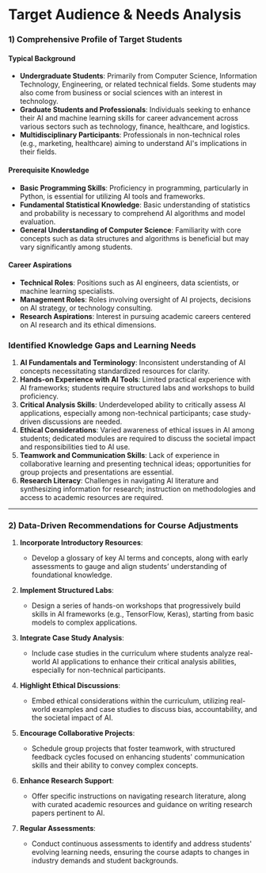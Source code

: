 Target Audience & Needs Analysis
================================

### 1) Comprehensive Profile of Target Students

#### Typical Background
- **Undergraduate Students**: Primarily from Computer Science, Information Technology, Engineering, or related technical fields. Some students may also come from business or social sciences with an interest in technology.
- **Graduate Students and Professionals**: Individuals seeking to enhance their AI and machine learning skills for career advancement across various sectors such as technology, finance, healthcare, and logistics.
- **Multidisciplinary Participants**: Professionals in non-technical roles (e.g., marketing, healthcare) aiming to understand AI's implications in their fields.

#### Prerequisite Knowledge
- **Basic Programming Skills**: Proficiency in programming, particularly in Python, is essential for utilizing AI tools and frameworks.
- **Fundamental Statistical Knowledge**: Basic understanding of statistics and probability is necessary to comprehend AI algorithms and model evaluation.
- **General Understanding of Computer Science**: Familiarity with core concepts such as data structures and algorithms is beneficial but may vary significantly among students.

#### Career Aspirations
- **Technical Roles**: Positions such as AI engineers, data scientists, or machine learning specialists.
- **Management Roles**: Roles involving oversight of AI projects, decisions on AI strategy, or technology consulting.
- **Research Aspirations**: Interest in pursuing academic careers centered on AI research and its ethical dimensions.

### Identified Knowledge Gaps and Learning Needs
1. **AI Fundamentals and Terminology**: Inconsistent understanding of AI concepts necessitating standardized resources for clarity.
2. **Hands-on Experience with AI Tools**: Limited practical experience with AI frameworks; students require structured labs and workshops to build proficiency.
3. **Critical Analysis Skills**: Underdeveloped ability to critically assess AI applications, especially among non-technical participants; case study-driven discussions are needed.
4. **Ethical Considerations**: Varied awareness of ethical issues in AI among students; dedicated modules are required to discuss the societal impact and responsibilities tied to AI use.
5. **Teamwork and Communication Skills**: Lack of experience in collaborative learning and presenting technical ideas; opportunities for group projects and presentations are essential.
6. **Research Literacy**: Challenges in navigating AI literature and synthesizing information for research; instruction on methodologies and access to academic resources are required.

---

### 2) Data-Driven Recommendations for Course Adjustments

1. **Incorporate Introductory Resources**: 
   - Develop a glossary of key AI terms and concepts, along with early assessments to gauge and align students’ understanding of foundational knowledge.
  
2. **Implement Structured Labs**: 
   - Design a series of hands-on workshops that progressively build skills in AI frameworks (e.g., TensorFlow, Keras), starting from basic models to complex applications. 

3. **Integrate Case Study Analysis**:
   - Include case studies in the curriculum where students analyze real-world AI applications to enhance their critical analysis abilities, especially for non-technical participants.

4. **Highlight Ethical Discussions**:
   - Embed ethical considerations within the curriculum, utilizing real-world examples and case studies to discuss bias, accountability, and the societal impact of AI.

5. **Encourage Collaborative Projects**: 
   - Schedule group projects that foster teamwork, with structured feedback cycles focused on enhancing students' communication skills and their ability to convey complex concepts.

6. **Enhance Research Support**:
   - Offer specific instructions on navigating research literature, along with curated academic resources and guidance on writing research papers pertinent to AI.

7. **Regular Assessments**:
   - Conduct continuous assessments to identify and address students' evolving learning needs, ensuring the course adapts to changes in industry demands and student backgrounds.